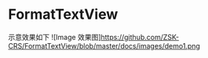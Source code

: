 # FormatTextView

示意效果如下
![Image 效果图]https://github.com/ZSK-CRS/FormatTextView/blob/master/docs/images/demo1.png
